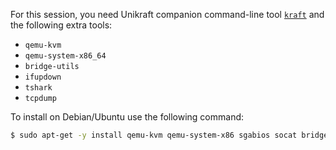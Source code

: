 For this session, you need Unikraft companion command-line tool [`kraft`](https://github.com/unikraft/kraft) and the following extra tools:

 * `qemu-kvm`
 * `qemu-system-x86_64`
 * `bridge-utils`
 * `ifupdown`
 * `tshark`
 * `tcpdump`

To install on Debian/Ubuntu use the following command:

```sh
$ sudo apt-get -y install qemu-kvm qemu-system-x86 sgabios socat bridge-utils ifupdown tshark tcpdump
```
